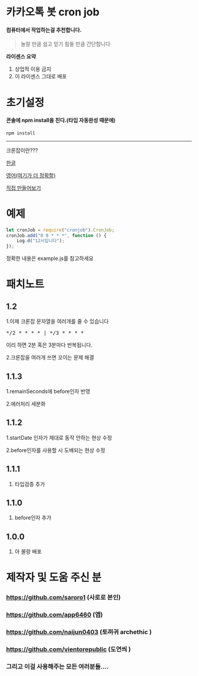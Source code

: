 카카오톡 봇 cron job
======================

#### 컴퓨터에서 작업하는걸 추천합니다.

> 놀랄 만큼 쉽고 믿기 힘들 만큼 간단합니다
>
>

__라이센스 요약__

1. 상업적 이용 금지
2. 이 라이센스 그대로 배포

# 초기설정

#### 콘솔에 npm install을 친다.(타입 자동완성 때문에)

```shell
npm install
```

****
크론잡이란???

[한글](https://ko.wikipedia.org/wiki/Cron)

[영어(여기가 더 정확함)](https://en.wikipedia.org/wiki/Cron)

[직접 만들어보기](https://crontab.guru/)

# 예제

```javascript
let cronJob = require("cronjob").CronJob;
cronJob.add("0 0 * * *", function () {
    Log.d("12시입니다");
});
```

정확한 내용은 example.js를 참고하세요

# 패치노트

## 1.2

1.이제 크론잡 문자열을 여러개를 줄 수 있습니다
<pre>*/2 * * * * | */3 * * * * </pre>
이리 하면 2분 혹은 3분마다 반복됩니다.

2.크론잡을 여러개 쓰면 꼬이는 문제 해결

## 1.1.3

1.remainSeconds에 before인자 반영

2.에러처리 세분화

## 1.1.2

1.startDate 인자가 제대로 동작 안하는 현상 수정

2.before인자를 사용할 시 도배되는 현상 수정

## 1.1.1

1. 타입검증 추가

## 1.1.0

1. before인자 추가

## 1.0.0

1. 아 몰랑 배포

# 제작자 및 도움 주신 분

### https://github.com/saroro1 (사로로 본인)

### https://github.com/app6460 (앱)

### https://github.com/naijun0403 (~~토끼귀~~ archethic )

### https://github.com/vientorepublic (도연씌 )

### 그리고 이걸 사용해주는 모든 여러분들....

